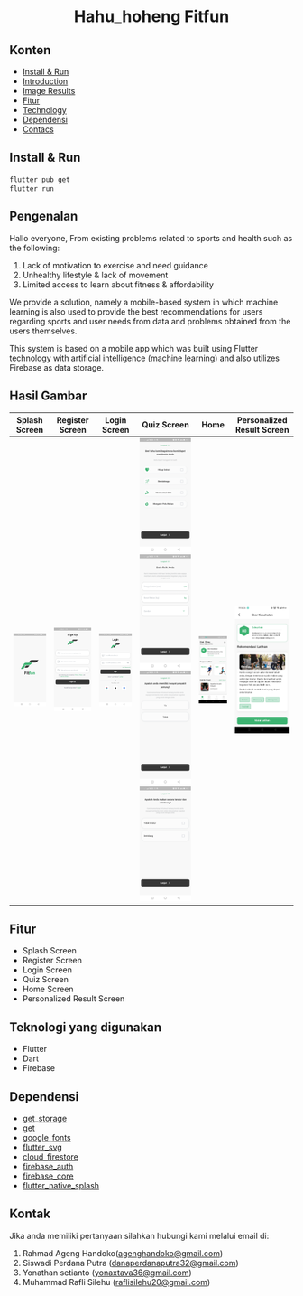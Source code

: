 <h1 align="center">
  Hahu_hoheng Fitfun
</h1>

## Konten
- [Install & Run](#Install-&-Run)
- [Introduction](#pengenalan)
- [Image Results](#Hasil-Gambar)
- [Fitur](#Fitur)
- [Technology](#Teknologi-yang-digunakan)
- [Dependensi](#Dependensi)
- [Contacs](#Kontak)

## Install & Run

```
flutter pub get
flutter run
```

## Pengenalan
Hallo everyone, From existing problems related to sports and health such as the following:
1. Lack of motivation to exercise and need guidance
2. Unhealthy lifestyle & lack of movement
3. Limited access to learn about fitness & affordability

We provide a solution, namely a mobile-based system in which machine learning is also used to provide the best recommendations for users regarding sports and user needs from data and problems obtained from the users themselves.

This system is based on a mobile app which was built using Flutter technology with artificial intelligence (machine learning) and also utilizes Firebase as data storage.

## Hasil Gambar
Splash Screen | Register Screen | Login Screen | Quiz Screen | Home | Personalized Result Screen |
:----------:|:----------:| :----------:| :----------:| :----------:| :----------: |
<img src="demo/app/Splash/splash.jpeg"/> | <img src="demo/app/login_signup/signup.jpeg"/> | <img src="demo/app/login_signup/login.jpeg"/> | <img src="demo/app/quiz/quiz1.jpeg"/><img src="demo/app/quiz/quiz2.jpeg"/> <img src="demo/app/quiz/quiz3.jpeg"/> <img src="demo/app/quiz/quiz4.jpeg"/> | <img src="demo/app/home/home.jpg"/> | <img src="demo/app/personalizedResult/personalized_result.jpg"/> |
## Fitur
- Splash Screen
- Register Screen
- Login Screen
- Quiz Screen
- Home Screen
- Personalized Result Screen


## Teknologi yang digunakan
- Flutter
- Dart
- Firebase

## Dependensi
- [get_storage](https://pub.dev/packages/get_storage)
- [get](https://pub.dev/packages/get)
- [google_fonts](https://pub.dev/packages/google_fonts)
- [flutter_svg](https://pub.dev/packages/flutter_svg)
- [cloud_firestore](https://pub.dev/packages/cloud_firestore)
- [firebase_auth](https://pub.dev/packages/firebase_auth)
- [firebase_core](https://pub.dev/packages/firebase_core)
- [flutter_native_splash](https://pub.dev/packages/flutter_native_splash)

## Kontak
Jika anda memiliki pertanyaan silahkan hubungi kami melalui email di:
1. Rahmad Ageng Handoko(agenghandoko@gmail.com)
2. Siswadi Perdana Putra (danaperdanaputra32@gmail.com)
3. Yonathan setianto (yonaxtava36@gmail.com)
4. Muhammad Rafli Silehu (raflisilehu20@gmail.com)

